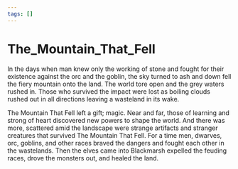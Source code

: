 ```yaml
---
tags: []
---
```

# The_Mountain_That_Fell   
   
In the days when man knew only the working of stone and fought for their existence against the orc and the goblin, the sky turned to ash and down fell the fiery mountain onto the land. The world tore open and the grey waters rushed in. Those who survived the impact were lost as boiling clouds rushed out in all directions leaving a wasteland in its wake.   
   
The Mountain That Fell left a gift; magic. Near and far, those of learning and strong of heart discovered new powers to shape the world. And there was more, scattered amid the landscape were strange artifacts and stranger creatures that survived The Mountain That Fell. For a time men, dwarves, orc, goblins, and other races braved the dangers and fought each other in the wastelands. Then the elves came into Blackmarsh expelled the feuding races, drove the monsters out, and healed the land.   
